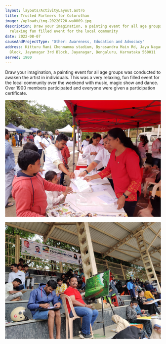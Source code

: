 ```yaml
---
layout: layouts/ActivityLayout.astro
title: Trusted Partners for Colorothan
image: /uploads/img-20220720-wa0009.jpg
description: Draw your imagination, a painting event for all age groups, a
  relaxing fun filled event for the local community
date: 2022-08-07
causeAndProjectType: "Other: Awareness, Education and Advocacy"
address: Kitturu Rani Chennamma stadium, Byrasandra Main Rd, Jaya Nagar 1st
  Block, Jayanagar 3rd Block, Jayanagar, Bengaluru, Karnataka 560011
served: 1900
---
```

Draw your imagination, a painting event for all age groups was conducted to awaken the artist in individuals. This was a very relaxing, fun filled event for the local community over the weekend with music, magic show and dance. Over 1900 members participated and everyone were given a participation certificate. 

![Art_supply_distribution](/uploads/img_20220807_113837386.jpg "Distribution of art supplies for the participants")

![art_work](/uploads/img_20220807_121034.jpg "Artist with his art work")